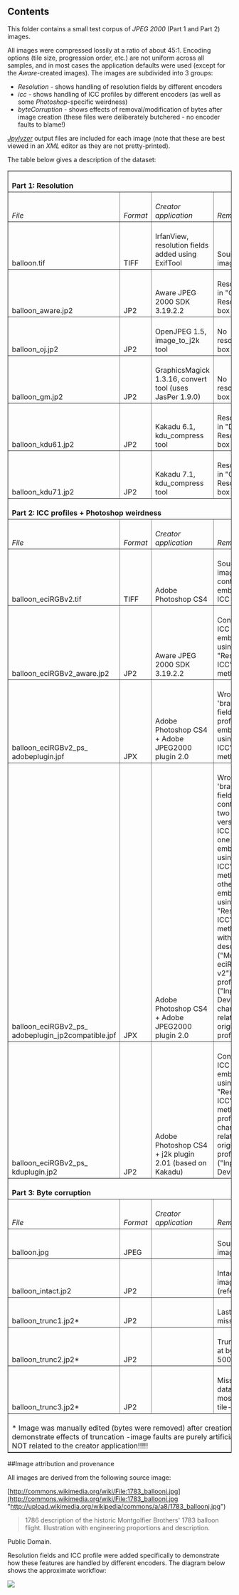 ## Contents
This folder contains a small test corpus of *JPEG 2000* (Part 1 and Part 2) images. 

All images were compressed lossily at a ratio of about 45:1. Encoding options (tile size, progression order, etc.) are not uniform across all samples, and in most cases the application defaults were used (except for the *Aware*-created images). The images are subdivided into 3 groups:

+ *Resolution* - shows handling of resolution fields by different encoders
+ *icc* -  shows handling of ICC profiles by different encoders (as well as some *Photoshop*-specific weirdness)
+ *byteCorruption* - shows effects of removal/modification of bytes after image creation (these files were deliberately butchered - no encoder faults to blame!)  

[*Jpylyzer*][jpylyzer] output files are included for each image (note that these are best viewed in an *XML* editor as they are not pretty-printed). 
 
The table below gives a description of the dataset:


<table border=1 cellspacing=0 cellpadding=10 width=841
>

<td width=841  colspan=4 valign=bottom >
<br/><b>Part 1: Resolution</b>
</td>
</tr>
<tr >
<td width=243  valign=bottom >
<br/><i>File</i>
</td>
<td width=73  valign=bottom >
<br/><i>Format</i>
</td>
<td width=270  valign=bottom >
<br/><i>Creator
application</i>
</td>
<td width=255  valign=bottom >
<br/><i>Remarks</i>
</td>
</tr>
<tr >
<td width=243  valign=bottom >
<br/>balloon.tif
</td>
<td width=73  valign=bottom >
<br/>TIFF
</td>
<td width=270  valign=bottom >
<br/>IrfanView, resolution fields added using ExifTool 
</td>
<td width=255  valign=bottom >
<br/>Source
image
</td>
</tr>
<tr >
<td width=243  valign=bottom >
<br/>balloon_aware.jp2
</td>
<td width=73  valign=bottom >
<br/>JP2
</td>
<td width=270  valign=bottom >
<br/>Aware
JPEG 2000 SDK 3.19.2.2
</td>
<td width=255  valign=bottom >
<br/>Resolution
in "Capture Resolution" box
</td>
</tr>
<tr >
<td width=243  valign=bottom >
<br/>balloon_oj.jp2
</td>
<td width=73  valign=bottom >
<br/>JP2
</td>
<td width=270  valign=bottom >
<br/>OpenJPEG 1.5, image_to_j2k tool
</td>
<td width=255  valign=bottom >
<br/>No
resolution box
</td>
</tr>
<tr >
<td width=243  valign=bottom >
<br/>balloon_gm.jp2
</td>
<td width=73  valign=bottom >
<br/>JP2
</td>
<td width=270  valign=bottom >
<br/>GraphicsMagick 1.3.16, convert tool (uses JasPer 1.9.0)
</td>
<td width=255  valign=bottom >
<br/>No
resolution box
</td>
</tr>
<tr >
<td width=243  valign=bottom >
<br/>balloon_kdu61.jp2
</td>
<td width=73  valign=bottom >
<br/>JP2
</td>
<td width=270  valign=bottom >
<br/>Kakadu 6.1, kdu_compress tool
</td>
<td width=255  valign=bottom >
<br/>Resolution
in "Display Resolution" box
</td>
</tr>
<tr >
<td width=243  valign=bottom >
<br/>balloon_kdu71.jp2
</td>
<td width=73  valign=bottom >
<br/>JP2
</td>
<td width=270  valign=bottom >
<br/>Kakadu 7.1, kdu_compress tool
</td>
<td width=255  valign=bottom >
<br/>Resolution
in "Capture Resolution" box
</td>
</tr>
<tr >
<td width=841  colspan=4 valign=bottom >
<br/><b>Part 2: ICC profiles + Photoshop weirdness</b>
</td>
</tr>
<tr >
<td width=243  valign=bottom >
<br/><i>File</i>
</td>
<td width=73  valign=bottom >
<br/><i>Format</i>
</td>
<td width=270  valign=bottom >
<br/><i>Creator
application</i>
</td>
<td width=255  valign=bottom >
<br/><i>Remarks</i>
</td>
</tr>
<tr >
<td width=243  valign=bottom >
<br/>balloon_eciRGBv2.tif
</td>
<td width=73  valign=bottom >
<br/>TIFF
</td>
<td width=270  valign=bottom >
<br/>Adobe
Photoshop CS4
</td>
<td width=255  valign=bottom >
<br/>Source
image, contains embedded ICC profile
</td>
</tr>
<tr >
<td width=243  valign=bottom >
<br/>balloon_eciRGBv2_aware.jp2
</td>
<td width=73  valign=bottom >
<br/>JP2
</td>
<td width=270  valign=bottom >
<br/>Aware
JPEG 2000 SDK 3.19.2.2
</td>
<td width=255  valign=bottom >
<br/>Contains
ICC profile, embedded using "Restricted ICC" method
</td>
</tr>
<tr >
<td width=243  valign=bottom >
<br/>balloon_eciRGBv2_ps_
<br/>adobeplugin.jpf
</td>
<td width=73  valign=bottom >
<br/>JPX
</td>
<td width=270  valign=bottom >
<br/>Adobe
Photoshop CS4 + Adobe JPEG2000 plugin 2.0
</td>
<td width=255  valign=bottom >
<br/>Wrong
'brand' field; ICC profile embedded using "Any ICC" method
</td>
</tr>
<tr >
<td width=243  valign=bottom >
<br/>balloon_eciRGBv2_ps_
<br/>adobeplugin_jp2compatible.jpf
</td>
<td width=73  valign=bottom >
<br/>JPX
</td>
<td width=270  valign=bottom >
<br/>Adobe
Photoshop CS4 + Adobe JPEG2000 plugin 2.0
</td>
<td width=255  valign=bottom >
<br/>Wrong 'brand'
field; contains two versions of ICC profile: one embedded using "Any
ICC" method; other embedded using "Restricted ICC" method,
with description ("Modified eciRGB v2")
and profileClass ("Input Device") changed
relative to original profile.
</td>
</tr>
<tr >
<td width=243  valign=bottom >
<br/>balloon_eciRGBv2_ps_
<br/>kduplugin.jp2
</td>
<td width=73  valign=bottom >
<br/>JP2
</td>
<td width=270  valign=bottom >
<br/>Adobe
Photoshop CS4 + j2k plugin 2.01 (based on Kakadu)
</td>
<td width=255  valign=bottom >
<br/>Contains
ICC profile, embedded using "Restricted ICC" method; profileClass changed relative to original profile
("Input Device")
</td>
</tr>
<tr >
<td width=841  colspan=4 valign=bottom >
<br/><b>Part 3: Byte corruption</b>
</td>
</tr>
<tr >
<td width=243  valign=bottom >
<br/><i>File</i>
</td>
<td width=73  valign=bottom >
<br/><i>Format</i>
</td>
<td width=270  valign=bottom >
<br/><i>Creator
application</i>
</td>
<td width=255  valign=bottom >
<br/><i>Remarks</i>
</td>
</tr>
<tr >
<td width=243  valign=bottom >
<br/>balloon.jpg
</td>
<td width=73  valign=bottom >
<br/>JPEG
</td>
<td width=270  valign=bottom >
<br/>
</td>
<td width=255  valign=bottom >
<br/>Source image
</td>
</tr>
<tr >
<td width=243  valign=bottom >
<br/>balloon_intact.jp2
</td>
<td width=73  valign=bottom >
<br/>JP2
</td>
<td width=270  valign=bottom >
<br/>
</td>
<td width=255  valign=bottom >
<br/>Intact image (reference)
</td>
</tr>
<tr >
<td width=243  valign=bottom >
<br/>balloon_trunc1.jp2*
</td>
<td width=73  valign=bottom >
<br/>JP2
</td>
<td width=270  valign=bottom >
<br/>
</td>
<td width=255  valign=bottom >
<br/>Last byte
missing*
</td>
</tr>
<tr >
<td width=243  valign=bottom >
<br/>balloon_trunc2.jp2*
</td>
<td width=73  valign=bottom >
<br/>JP2
</td>
<td width=270  valign=bottom >
<br/>
</td>
<td width=255  valign=bottom >
<br/>Truncated
at byte 5000*
</td>
</tr>
<tr >
<td width=243  valign=bottom >
<br/>balloon_trunc3.jp2*
</td>
<td width=73  valign=bottom >
<br/>JP2
</td>
<td width=270  valign=bottom >
<br/>
</td>
<td width=255  valign=bottom >
<br/>Missing
data in most of last tile-part*
</td>
</tr>

<tr >
<td width=841  colspan=4 valign=bottom >
<br/>* Image
was manually edited (bytes were removed) after creation to demonstrate
effects of truncation -image faults are purely artificial and NOT related to
the creator application!!!!!
</td>
</tr>
</table>


##Image attribution and provenance

All images are derived from the following source image: 

[http://commons.wikimedia.org/wiki/File:1783_balloonj.jpg](http://commons.wikimedia.org/wiki/File:1783_balloonj.jpg "http://upload.wikimedia.org/wikipedia/commons/a/a8/1783_balloonj.jpg")

> 1786 description of the historic Montgolfier Brothers' 1783 balloon flight. Illustration with engineering proportions and description.

Public Domain.

Resolution fields and ICC profile were added specifically to demonstrate how these features are handled by different encoders. The diagram below shows the approximate workflow:

![](https://raw.github.com/openplanets/format-corpus/master/jp2k-test/diagram.png)


[jpylyzer]: http://www.openplanetsfoundation.org/software/jpylyzer
[Aware]:http://www.aware.com/imaging/jpeg2000sdk.html
[Kakadu]:http://www.kakadusoftware.com/
[Luratech]:https://www.luratech.com/en/products/imaging-solutions/additional-imaging-solutions.html
[IrfanView]:http://www.irfanview.com/
[OpenJPEG]:http://www.openjpeg.org/
[GraphicMagick]:http://www.graphicsmagick.org/


[sampleJP2]:https://github.com/bitsgalore/jp2kMagic/tree/master/sampleImages/balloon.jp2
[sampleJPX]:https://github.com/bitsgalore/jp2kMagic/tree/master/sampleImages/balloon.jpf
[sampleJPM]:https://github.com/bitsgalore/jp2kMagic/tree/master/sampleImages/balloon.jpm
[sampleJ2C]:https://github.com/bitsgalore/jp2kMagic/tree/master/sampleImages/balloon.j2c
[sampleMJ2]:https://github.com/bitsgalore/jp2kMagic/tree/master/sampleImages/Speedway.mj2
[sampleImages]:https://github.com/bitsgalore/jp2kMagic/tree/master/sampleImages/
[magic]:https://github.com/bitsgalore/jp2kMagic/tree/master/magic/

